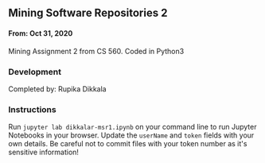 ## Mining Software Repositories 2
#### From: Oct 31, 2020

Mining Assignment 2 from CS 560. Coded in Python3

### Development 

Completed by: Rupika Dikkala

### Instructions

Run `jupyter lab dikkalar-msr1.ipynb` on your command line to run Jupyter Notebooks in your browser. Update the `userName` and `token` fields with your own details. Be careful not to commit files with your token number as it's sensitive information!
